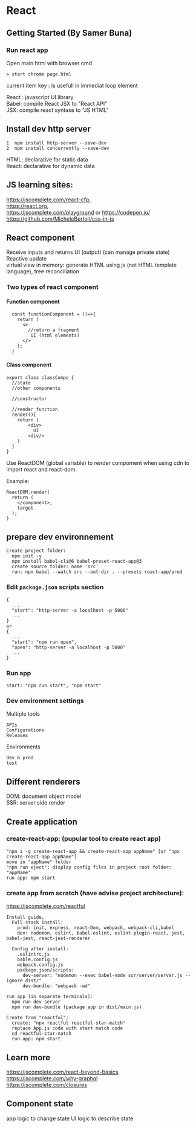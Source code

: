 # React
## Getting Started (By Samer Buna)
### Run react app  
Open main html with browser cmd

    > start chrome page.html

current item key : is usefull in immediat loop element


React : javascript UI library  
Babel: compile React JSX to "React API"  
JSX: compile react syntaxe to "JS HTML" 

## Install dev http server

    1  npm install http-server --save-dev
    2  npm install concurrently --save-dev

HTML: declarative for static data  
React: declarative for dynamic data

##  JS learning sites: 
https://jscomplete.com/react-cfp,  
https://react.org,  
https://jscomplete.com/playground or https://codepen.io/
https://github.com/MicheleBertoli/css-in-js

## React component
Receive inputs and returns UI (output) (can manage private state)  
Reactive update  
virtual view in memory: generate HTML using js (not HTML template language), tree reconciliation

### Two types of react component

 #### Function component

      const functionComponent = ()=>{
        return (
          <>
            //return a fragment
             UI (html elements)
          </>
        ); 
      }

#### Class component 

    export class classCompo {
      //state
      //other components

      //constructor

      //render function
      render(){
        return (
            <div>
              UI
            <div/>       
        )
      }
    }

Use ReactDOM (global variable) to render compoment when using cdn to import react and react-dom. 

Example:

    ReactDOM.render(
      return (
        </component>,
        target
      );
    )

## prepare dev environnement

    Create project folder: 
      npm init -y
      npm install babel-cli@6 babel-preset-react-app@3
      create source folder: name 'src'
      run: npx babel --watch src --out-dir . --presets react-app/prod 

### Edit `package.json` scripts section

    {
      ...
      "start": "http-server -a localhost -p 5000"
      ...
    }
    or
    {
      ...
      "start": "npm run open",
      "open": "http-server -a localhost -p 5000"
      ...
    }

### Run app

    start: "npm run start", "npm start"

### Dev environment settings
Multiple tools

    APIs
    Configurations
    Releases

Environments

    dev & prod
    test

## Different renderers
  DOM: document object model  
  SSR: server side render

## Create application
### create-react-app: (pupular tool to create react app)

    "npm i -g create-react-app && create-react-app appName" [or "npx create-react-app appName"] 
    move in "appName" folder
    "npm run eject": display config files in project root folder: "appName"
    run app: mpm start

### create app from scratch (have advise project architecture):
  https://jscomplete.com/reactful

    Install guide, 
      Full stack install: 
        prod: init, express, react-Dom, webpack, webpack-cli,babel
        dev: nodemon, eslint, babel-eslint, eslint-plugin-react, jest, babel-jest, react-jest-renderer

      Config after install:
        .eslintrc.js
        bable.config.js
        webpack.config.js
        package.json/scripts:
          dev-server: "nodemon --exec babel-node scr/server/server.js --ignore dist/"
          dev-bundle: "webpack -wd"

    run app (in separate terminals):
      npm run dev-server
      npm run dev-bundle (package app in dist/main.js)

    Create from "reactful":
      create: "npx reactful reactful-star-match"
      replace App.js code with start match code
      cd reactful-star-match
      run app: npm start

## Learn more
https://jscomplete.com/react-beyond-basics  
https://jscomplete.com/why-graphql  
https://jscomplete.com/closures

## Component state
app logic to change state
UI logic to describe state

